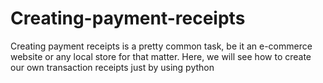 # Creating-payment-receipts

Creating payment receipts is a pretty common task, be it an e-commerce website or any local store for that matter. Here, we will see how to create our own transaction receipts just by using python
